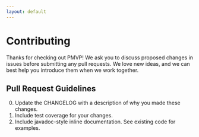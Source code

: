 ```yaml
---
layout: default
---
```


# Contributing

Thanks for checking out PMVP! We ask you to discuss proposed changes in issues before submitting any pull requests. We love new ideas, and we can best help you introduce them when we work together.

## Pull Request Guidelines

0. Update the CHANGELOG with a description of why you made these changes.
0. Include test coverage for your changes.
0. Include javadoc-style inline documentation. See existing code for examples.
